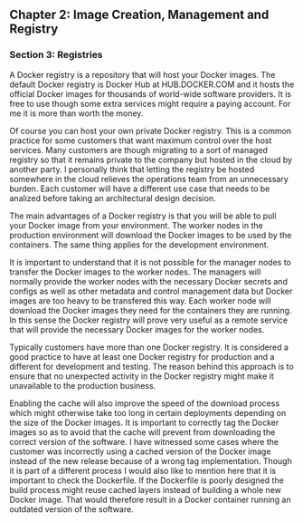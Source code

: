 ## Chapter 2: Image Creation, Management and Registry

### Section 3: Registries

A Docker registry is a repository that will host your Docker images.
The default Docker registry is Docker Hub at HUB.DOCKER.COM and it hosts the official Docker images for thousands of world-wide software providers.
It is free to use though some extra services might require a paying account.
For me it is more than worth the money.

Of course you can host your own private Docker registry.
This is a common practice for some customers that want maximum control over the host services.
Many customers are though migrating to a sort of managed registry so that it remains private to the company but hosted in the cloud by another party.
I personally think that letting the registry be hosted somewhere in the cloud relieves the operations team from an unnecessary burden.
Each customer will have a different use case that needs to be analized before taking an architectural design decision.

The main advantages of a Docker registry is that you will be able to pull your Docker image from your environment.
The worker nodes in the production environment will download the Docker images to be used by the containers.
The same thing applies for the development environment.

It is important to understand that it is not possible for the manager nodes to transfer the Docker images to the worker nodes.
The managers will normally provide the worker nodes with the necessary Docker secrets and configs as well as other metadata and control management data but Docker images are too heavy to be transfered this way.
Each worker node will download the Docker images they need for the containers they are running.
In this sense the Docker registry will prove very useful as a remote service that will provide the necessary Docker images for the worker nodes.

Typically customers have more than one Docker registry.
It is considered a good practice to have at least one Docker registry for production and a different for development and testing.
The reason behind this approach is to ensure that no unexpected activity in the Docker registry might make it unavailable to the production business.

Enabling the cache will also improve the speed of the download process which might otherwise take too long in certain deployments depending on the size of the Docker images.
It is important to correctly tag the Docker images so as to avoid that the cache will prevent from downloading the correct version of the software.
I have witnessed some cases where the customer was incorrectly using a cached version of the Docker image instead of the new release because of a wrong tag implementation.
Though it is part of a different process I would also like to mention here that it is important to check the Dockerfile.
If the Dockerfile is poorly designed the build process might reuse cached layers instead of building a whole new Docker image. 
That would therefore result in a Docker container running an outdated version of the software.
